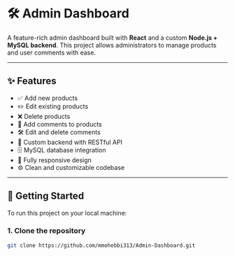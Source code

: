 # 🛠️ Admin Dashboard

A feature-rich admin dashboard built with **React** and a custom **Node.js + MySQL backend**. This project allows administrators to manage products and user comments with ease.

---

## ✨ Features

- ✅ Add new products  
- ✏️ Edit existing products  
- ❌ Delete products  
- 💬 Add comments to products  
- 🛠️ Edit and delete comments  
- 🔐 Custom backend with RESTful API  
- 🗄️ MySQL database integration  
- 📱 Fully responsive design  
- ⚙️ Clean and customizable codebase  

---

## 🚀 Getting Started

To run this project on your local machine:

### 1. Clone the repository

```bash
git clone https://github.com/mmohebbi313/Admin-Dashboard.git